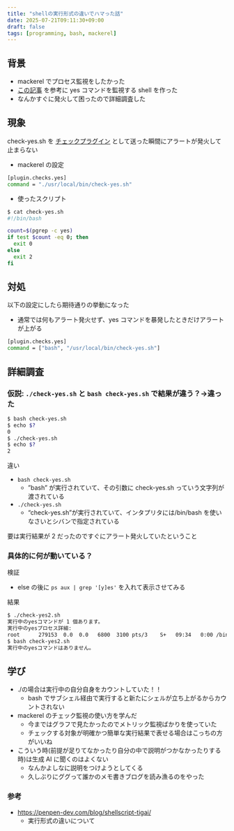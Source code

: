 ```yaml
---
title: "shellの実行形式の違いでハマった話"
date: 2025-07-21T09:11:30+09:00
draft: false
tags: [programming, bash, mackerel]
---
```


## 背景
* mackerel でプロセス監視をしたかった
* [この記事](https://blog.a-know.me/entry/2018/12/07/101433) を参考に yes コマンドを監視する shell を作った
* なんかすぐに発火して困ったので詳細調査した

<!--more-->

## 現象
check-yes.sh を [チェックプラグイン](https://mackerel.io/ja/docs/entry/custom-checks) として送った瞬間にアラートが発火して止まらない


* mackerel の設定
```bash
[plugin.checks.yes]
command = "./usr/local/bin/check-yes.sh"
```

* 使ったスクリプト
```bash
$ cat check-yes.sh
#!/bin/bash

count=$(pgrep -c yes)
if test $count -eq 0; then
  exit 0
else
  exit 2
fi
```

## 対処
以下の設定にしたら期待通りの挙動になった
* 通常では何もアラート発火せず、yes コマンドを暴発したときだけアラートが上がる

```bash
[plugin.checks.yes]
command = ["bash", "/usr/local/bin/check-yes.sh"]
```

## 詳細調査

### 仮説: `./check-yes.sh` と `bash check-yes.sh` で結果が違う？→違った

```bash
$ bash check-yes.sh
$ echo $?
0
$ ./check-yes.sh
$ echo $?
2
```

違い
* `bash check-yes.sh`
  * ”bash” が実行されていて、その引数に check-yes.sh っていう文字列が渡されている
* `./check-yes.sh`
  * “check-yes.sh”が実行されていて、インタプリタには/bin/bash を使いなさいとシバンで指定されている

要は実行結果が 2 だったのですぐにアラート発火していたということ

### 具体的に何が動いている？
検証
* else の後に `ps aux | grep '[y]es'` を入れて表示させてみる

結果
```bash
$ ./check-yes2.sh
実行中のyesコマンドが 1 個あります。
実行中のyesプロセス詳細:
root      279153  0.0  0.0   6800  3100 pts/3    S+   09:34   0:00 /bin/bash ./check-yes2.sh
$ bash check-yes2.sh
実行中のyesコマンドはありません。
```

## 学び
* ./の場合は実行中の自分自身をカウントしていた！！
  * bash でサブシェル経由で実行すると新たにシェルが立ち上がるからカウントされない
* mackerel のチェック監視の使い方を学んだ
  * 今まではグラフで見たかったのでメトリック監視ばかりを使っていた
  * チェックする対象が明確かつ簡単な実行結果で表せる場合はこっちの方がいいね
* こういう時(前提が足りてなかったり自分の中で説明がつかなかったりする時)は生成 AI に聞くのはよくない
  * なんかよしなに説明をつけようとしてくる
  * 久しぶりにググって誰かのメモ書きブログを読み漁るのをやった

### 参考
* https://penpen-dev.com/blog/shellscript-tigai/
  * 実行形式の違いについて

